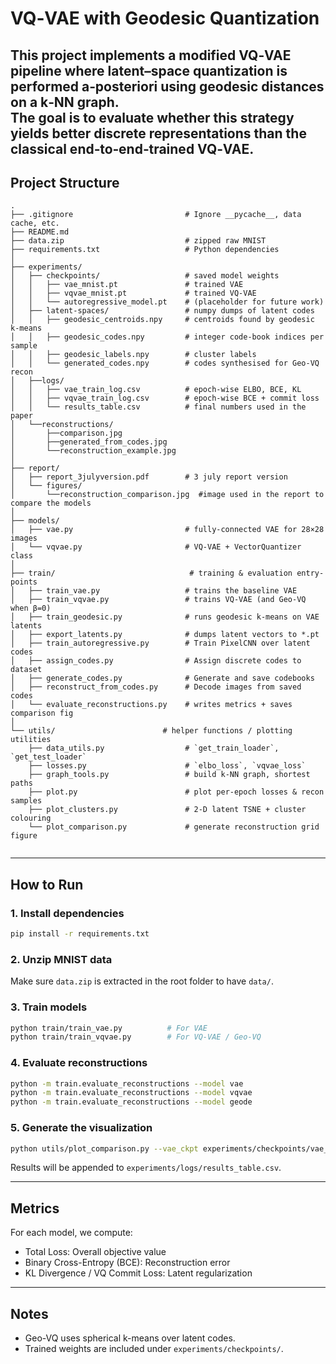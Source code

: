 # VQ‑VAE with Geodesic Quantization
This project implements a modified VQ‑VAE pipeline where latent–space quantization is performed a‑posteriori using geodesic distances on a k‑NN graph.  
The goal is to evaluate whether this strategy yields better discrete representations than the classical end‑to‑end‑trained VQ‑VAE.
---

## Project Structure

```
.
├── .gitignore                         # Ignore __pycache__, data cache, etc.
├── README.md                          
├── data.zip                           # zipped raw MNIST
├── requirements.txt                   # Python dependencies
│
├── experiments/                      
│   ├── checkpoints/                   # saved model weights
│   │   ├── vae_mnist.pt               # trained VAE
│   │   ├── vqvae_mnist.pt             # trained VQ-VAE
│   │   └── autoregressive_model.pt    # (placeholder for future work)
│   ├── latent-spaces/                 # numpy dumps of latent codes
│   │   ├── geodesic_centroids.npy     # centroids found by geodesic k-means
│   │   ├── geodesic_codes.npy         # integer code-book indices per sample
│   │   ├── geodesic_labels.npy        # cluster labels
│   │   └── generated_codes.npy        # codes synthesised for Geo-VQ recon
│   ├──logs/
│   │   ├── vae_train_log.csv          # epoch-wise ELBO, BCE, KL
│   │   ├── vqvae_train_log.csv        # epoch-wise BCE + commit loss
│   │   └── results_table.csv          # final numbers used in the paper
│   └──reconstructions/
│       ├──comparison.jpg
│       ├──generated_from_codes.jpg
│       └──reconstruction_example.jpg
│       
├── report/                           
│   ├── report_3julyversion.pdf        # 3 july report version
│   └── figures/                       
│       └──reconstruction_comparison.jpg  #image used in the report to compare the models
│     
├── models/                           
│   ├── vae.py                         # fully-connected VAE for 28×28 images
│   └── vqvae.py                       # VQ-VAE + VectorQuantizer class
│
├── train/                              # training & evaluation entry-points
│   ├── train_vae.py                   # trains the baseline VAE
│   ├── train_vqvae.py                 # trains VQ-VAE (and Geo-VQ when β=0)
│   ├── train_geodesic.py              # runs geodesic k-means on VAE latents
│   ├── export_latents.py              # dumps latent vectors to *.pt
│   ├── train_autoregressive.py        # Train PixelCNN over latent codes
│   ├── assign_codes.py                # Assign discrete codes to dataset
│   ├── generate_codes.py              # Generate and save codebooks
│   ├── reconstruct_from_codes.py      # Decode images from saved codes
│   └── evaluate_reconstructions.py    # writes metrics + saves comparison fig
│
└── utils/                        # helper functions / plotting utilities
    ├── data_utils.py                  # `get_train_loader`, `get_test_loader`
    ├── losses.py                      # `elbo_loss`, `vqvae_loss`
    ├── graph_tools.py                 # build k-NN graph, shortest paths
    ├── plot.py                        # plot per-epoch losses & recon samples
    ├── plot_clusters.py               # 2-D latent TSNE + cluster colouring
    └── plot_comparison.py             # generate reconstruction grid figure


```

---

## How to Run
### 1. Install dependencies
```bash
pip install -r requirements.txt
```
### 2. Unzip MNIST data
Make sure `data.zip` is extracted in the root folder to have `data/`.
### 3. Train models
```bash
python train/train_vae.py          # For VAE
python train/train_vqvae.py        # For VQ-VAE / Geo-VQ
```
### 4. Evaluate reconstructions
```bash
python -m train.evaluate_reconstructions --model vae
python -m train.evaluate_reconstructions --model vqvae
python -m train.evaluate_reconstructions --model geode
```
### 5. Generate the visualization
```bash
python utils/plot_comparison.py --vae_ckpt experiments/checkpoints/vae_mnist.pt --vqvae_ckpt experiments/checkpoints/vqvae_mnist.pt --geode_codes experiments/latent-spaces/generated_codes.npy --out report/figures/reconstruction_comparison.png --n 8
```
Results will be appended to `experiments/logs/results_table.csv`.

---

## Metrics

For each model, we compute:

- Total Loss: Overall objective value
- Binary Cross-Entropy (BCE): Reconstruction error
- KL Divergence / VQ Commit Loss: Latent regularization

---

## Notes

- Geo-VQ uses spherical k-means over latent codes.
- Trained weights are included under `experiments/checkpoints/`.
